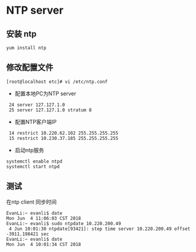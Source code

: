 # NTP server
## 安装 ntp 
```
yum install ntp
```

## 修改配置文件

```
[root@localhost etc]# vi /etc/ntp.conf
```

- 配置本地PC为NTP server

```
 24 server 127.127.1.0
 25 server 127.127.1.0 stratum 8
```

- 配置NTP客户端IP  

```
 14 restrict 10.220.62.102 255.255.255.255  
 15 restrict 10.230.37.185 255.255.255.255  
```
- 启动ntp服务

```
systemctl enable ntpd
systemctl start ntpd
```

## 测试
在ntp client 同步时间

```
EvanLi:~ evanli$ date
Mon Jun  4 11:06:03 CST 2018
EvanLi:~ evanli$ sudo ntpdate 10.220.200.49
 4 Jun 10:01:30 ntpdate[93421]: step time server 10.220.200.49 offset -3911.198421 sec
EvanLi:~ evanli$ date
Mon Jun  4 10:01:34 CST 2018
```
